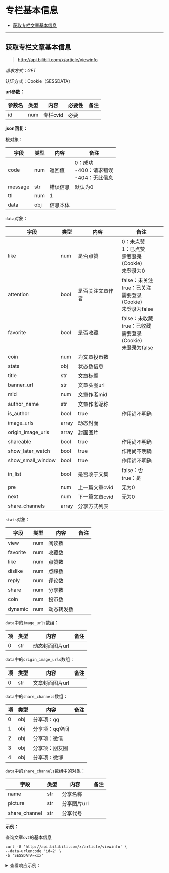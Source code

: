 # 专栏基本信息

- [获取专栏文章基本信息](#获取专栏文章基本信息)

---

## 获取专栏文章基本信息

> http://api.bilibili.com/x/article/viewinfo

*请求方式：GET*

认证方式：Cookie（SESSDATA）

**url参数：**

| 参数名 | 类型 | 内容     | 必要性 | 备注 |
| ------ | ---- | -------- | ------ | ---- |
| id     | num  | 专栏cvid | 必要   |      |

**json回复：**

根对象：

| 字段    | 类型 | 内容     | 备注                                            |
| ------- | ---- | -------- | ----------------------------------------------- |
| code    | num  | 返回值   | 0：成功<br />-400：请求错误<br />-404：无此信息 |
| message | str  | 错误信息 | 默认为0                                         |
| ttl     | num  | 1        |                                                 |
| data    | obj  | 信息本体 |                                                 |

`data`对象：

| 字段              | 类型   | 内容             | 备注                                                         |
| ----------------- | ------ | ---------------- | ------------------------------------------------------------ |
| like              | num    | 是否点赞         | 0：未点赞<br />1：已点赞<br />需要登录(Cookie) <br />未登录为0 |
| attention         | bool   | 是否关注文章作者 | false：未关注<br />true：已关注<br />需要登录(Cookie) <br />未登录为false |
| favorite          | bool   | 是否收藏         | false：未收藏<br />true：已收藏<br />需要登录(Cookie) <br />未登录为false |
| coin              | num    | 为文章投币数     |                                                              |
| stats             | obj    | 状态数信息       |                                                              |
| title             | str    | 文章标题         |                                                              |
| banner_url        | str    | 文章头图url      |                                                              |
| mid               | num    | 文章作者mid      |                                                              |
| author_name       | str    | 文章作者昵称     |                                                              |
| is_author         | bool   | true             | 作用尚不明确                                                 |
| image_urls        | array | 动态封面         |                                                              |
| origin_image_urls | array | 封面图片         |                                                              |
| shareable         | bool   | true             | 作用尚不明确                                                 |
| show_later_watch  | bool   | true             | 作用尚不明确                                                 |
| show_small_window | bool   | true             | 作用尚不明确                                                 |
| in_list           | bool   | 是否收于文集     | false：否<br />true：是                                      |
| pre               | num    | 上一篇文章cvid   | 无为0                                                        |
| next              | num    | 下一篇文章cvid   | 无为0                                                        |
| share_channels    | array | 分享方式列表     |                                                              |

`stats`对象：

| 字段     | 类型 | 内容       | 备注 |
| -------- | ---- | ---------- | ---- |
| view     | num  | 阅读数     |      |
| favorite | num  | 收藏数     |      |
| like     | num  | 点赞数     |      |
| dislike  | num  | 点踩数     |      |
| reply    | num  | 评论数     |      |
| share    | num  | 分享数     |      |
| coin     | num  | 投币数     |      |
| dynamic  | num  | 动态转发数 |      |

`data`中的`image_urls`数组：

| 项   | 类型 | 内容            | 备注 |
| ---- | ---- | --------------- | ---- |
| 0    | str  | 动态封面图片url |      |

`data`中的`origin_image_urls`数组：

| 项   | 类型 | 内容            | 备注 |
| ---- | ---- | --------------- | ---- |
| 0    | str  | 文章封面图片url |      |

`data`中的`share_channels`数组：

| 项   | 类型 | 内容           | 备注 |
| ---- | ---- | -------------- | ---- |
| 0    | obj  | 分享项：qq     |      |
| 1    | obj  | 分享项：qq空间 |      |
| 2    | obj  | 分享项：微信   |      |
| 3    | obj  | 分享项：朋友圈 |      |
| 4    | obj  | 分享项：微博   |      |

`data`中的`share_channels`数组中的对象：

| 字段          | 类型 | 内容        | 备注 |
| ------------- | ---- | ----------- | ---- |
| name          | str  | 分享名称    |      |
| picture       | str  | 分享图片url |      |
| share_channel | str  | 分享代号    |      |

**示例：**

查询文章`cv2`的基本信息

```shell
curl -G 'http://api.bilibili.com/x/article/viewinfo' \
--data-urlencode 'id=2' \
-b 'SESSDATA=xxx'
```

<details>
<summary>查看响应示例：</summary>

```json
{
	"code": 0,
	"message": "0",
	"ttl": 1,
	"data": {
		"like": 1,
		"attention": true,
		"favorite": false,
		"coin": 0,
		"stats": {
			"view": 317712,
			"favorite": 3249,
			"like": 10176,
			"dislike": 0,
			"reply": 1333,
			"share": 302,
			"coin": 2002,
			"dynamic": 28
		},
		"title": "专栏行为准则  ",
		"banner_url": "https://i0.hdslb.com/bfs/article/131b1d41b857d5308f5bff36591d117bddc48d96.jpg@90p.webp",
		"mid": 144900660,
		"author_name": "专栏小天使",
		"is_author": true,
		"image_urls": ["https://i0.hdslb.com/bfs/article/0a72422ce8e77d8512f010d93b1b7f9bc4e64e52.jpg"],
		"origin_image_urls": ["https://i0.hdslb.com/bfs/article/131b1d41b857d5308f5bff36591d117bddc48d96.jpg"],
		"shareable": true,
		"show_later_watch": true,
		"show_small_window": true,
		"in_list": false,
		"pre": 115914,
		"next": 38575,
		"share_channels": [{
			"name": "QQ",
			"picture": "https://i0.hdslb.com/bfs/album/114ccfb3a999df9c4d11f274c8c61a804c8f8803.png",
			"share_channel": "QQ"
		}, {
			"name": "QQ空间",
			"picture": "https://i0.hdslb.com/bfs/album/30e9608bbce725bca45b5910866f60ab4d5e18b3.png",
			"share_channel": "QZONE"
		}, {
			"name": "微信",
			"picture": "https://i0.hdslb.com/bfs/album/658af3c22431cd78bb7c50be3394f7c032eba12c.png",
			"share_channel": "WEIXIN"
		}, {
			"name": "朋友圈",
			"picture": "https://i0.hdslb.com/bfs/album/c1ebcec8c5302f29f792d15f04e0d6dcef53ec27.png",
			"share_channel": "WEIXIN_MONMENT"
		}, {
			"name": "微博",
			"picture": "https://i0.hdslb.com/bfs/album/3707fc23f7d3e24022712320284b0de9aa78c87d.png",
			"share_channel": "SINA"
		}]
	}
}
```

</details>
